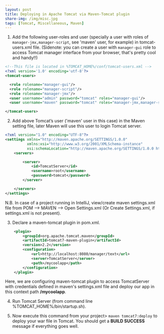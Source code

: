 ```yaml
---
layout: post
title: Deploying in Apache Tomcat via Maven-Tomcat plugin
share-img: /img/misc.jpg
tags: [Tomcat, Miscellaneous, Maven]
---
```

1. Add the following user-roles and user (specially a user with roles of ```manager-jmx,manager-script```, see 'maven' user, for example) in tomcat-users.xml file. (Sidenote: you can create a user with ```manager-gui``` role to access Tomcat manager interface from your browser, that's pretty cool and handy!!)

```xml
<!--This file is located in %TOMCAT_HOME%/conf/tomcat-users.xml -->
<?xml version='1.0' encoding='utf-8'?>
<tomcat-users>

  <role rolename="manager-gui"/>
  <role rolename="manager-script"/>
  <role rolename="manager-jmx"/>
  <user username="admin" password="tomcat" roles="manager-gui"/>
  <user username="maven" password="tomcat" roles="manager-jmx,manager-script"/>

</tomcat-users>
```

2. Add above Tomcat’s user ('maven' user in this case) in the Maven setting file, later Maven will use this user to login Tomcat server.

```xml
<?xml version="1.0" encoding="UTF-8"?>
<settings xmlns="http://maven.apache.org/SETTINGS/1.0.0"
          xmlns:xsi="http://www.w3.org/2001/XMLSchema-instance"
          xsi:schemaLocation="http://maven.apache.org/SETTINGS/1.0.0 http://maven.apache.org/xsd/settings-1.0.0.xsd">
    <servers>

        <server>
            <id>TomcatServer</id>
            <username>root</username>
            <password>tomcat</password>
        </server>

    </servers>
</settings>
```

N.B. In case of a project running in IntelliJ, view/create maven settings.xml file from POM --> MAVEN --> Open Settings.xml (Or Create Settings.xml, if settings.xml is not present).


3. Declare a maven-tomcat plugin in pom.xml.

```xml
	<plugin>
		<groupId>org.apache.tomcat.maven</groupId>
		<artifactId>tomcat7-maven-plugin</artifactId>
		<version>2.2</version>
		<configuration>
			<url>http://localhost:8080/manager/text</url>
			<server>TomcatServer</server>
			<path>/mycoolapp</path>
		</configuration>
	</plugin>
```

Here, we are configuring maven-tomcat plugin to access TomcatServer with credentials defined in maven's settings.xml file and deploy our app in this context path **/mycoolapp**.

4. Run Tomcat Server (from command line %TOMCAT_HOME%/bin/startup.sh).

5. Now execute this command from your project> ```maven tomcat7:deploy``` to deploy your war file in Tomcat. You should get a **BUILD SUCCESS** message if everything goes well.

